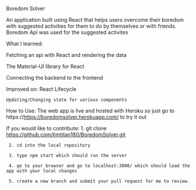 Boredom Solver

An application built using React that helps users overcome their boredom with suggested activities for them to do by themselves or with friends. Boredom Api was used for the suggested activites

What I learned:
  
  Fetching an api with React and rendering the data
  
  The Material-UI library for React
  
  Connecting the backend to the frontend
  
  
Improved on:
    React Lifecycle 
    
    Updating/Changing state for various components
    
   
How to Use:
 The web app is live and hosted with Heroku so just go to https://https://boredomsolver.herokuapp.com/ to try it out
 
 
 If you would like to contribute:
      1. git clone https://github.com/timtitan180/BoredomSolver.git
      
     2. cd into the local repository 
     
     3. type npm start which should run the server
     
     4. go to your browser and go to localhost:3000/ which should load the app with your local changes
     
     5. create a new branch and submit your pull request for me to review.
     
    
     
   
     
    
    
  

